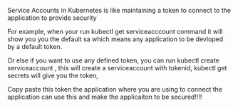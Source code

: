Service Accounts in Kubernetes is like maintaining
a token to connect to the application to provide security

For example,  when your run kubectl get serviceacccount command
it will show you you the default sa which means any
application to be devloped by a default token.

Or else if you want to use any defined token, you can
run kubectl create serviceaccount <serviceaccountname>, this will
create a serviceaccount with tokenid,
kubectl get secrets <secretname> will give you the
token,

Copy paste this token the application where you are using to connect the
application can use this and make the applicaiton to be
secured!!!!